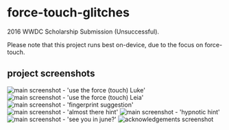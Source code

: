 # force-touch-glitches

2016 WWDC Scholarship Submission (Unsuccessful).

Please note that this project runs best on-device, due to the focus on force-touch. 

## project screenshots

![main screenshot - 'use the force (touch) Luke'](/Screenshots/luke.png)
![main screenshot - 'use the force (touch) Leia'](/Screenshots/leia.png)
![main screenshot - 'fingerprint suggestion'](/Screenshots/fingerprint.png)
![main screenshot - 'almost there hint'](/Screenshots/almost.PNG)
![main screenshot - 'hypnotic hint'](/Screenshots/hypnotic.PNG)
![main screenshot - 'see you in june?'](/Screenshots/seeyouinjune.PNG)
![acknowledgements screenshot](/Screenshots/acknowledgments.png)

